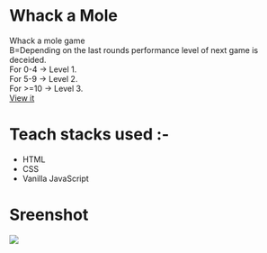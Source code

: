 # Whack a Mole
Whack a mole game</br>
B=Depending on the last rounds performance level of next game is deceided.</br>
For 0-4 -> Level 1.</br>
For 5-9 -> Level 2.</br>
For >=10 -> Level 3.</br>
[View it](https://whack-a-mole-js.netlify.app/)

# Teach stacks used :-
- HTML
- CSS
- Vanilla JavaScript

# Sreenshot
<img src="https://user-images.githubusercontent.com/56690856/91602452-001e5280-e989-11ea-9f53-ebf3d2fa73b1.png">

